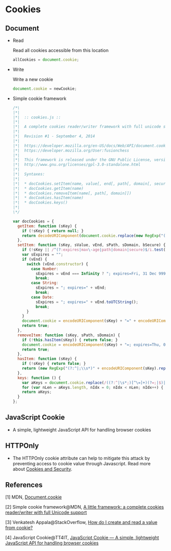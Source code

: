 # Cookies

## Document

* Read

  Read all cookies accessible from this location

  ```javascript
  allCookies = document.cookie;
  ```

* Write

  Write a new cookie

  ```javascript
  document.cookie = newCookie;
  ```


* Simple cookie framework

  ```javascript
  /*\
  |*|
  |*|  :: cookies.js ::
  |*|
  |*|  A complete cookies reader/writer framework with full unicode support.
  |*|
  |*|  Revision #1 - September 4, 2014
  |*|
  |*|  https://developer.mozilla.org/en-US/docs/Web/API/document.cookie
  |*|  https://developer.mozilla.org/User:fusionchess
  |*|
  |*|  This framework is released under the GNU Public License, version 3 or later.
  |*|  http://www.gnu.org/licenses/gpl-3.0-standalone.html
  |*|
  |*|  Syntaxes:
  |*|
  |*|  * docCookies.setItem(name, value[, end[, path[, domain[, secure]]]])
  |*|  * docCookies.getItem(name)
  |*|  * docCookies.removeItem(name[, path[, domain]])
  |*|  * docCookies.hasItem(name)
  |*|  * docCookies.keys()
  |*|
  \*/

  var docCookies = {
    getItem: function (sKey) {
      if (!sKey) { return null; }
      return decodeURIComponent(document.cookie.replace(new RegExp("(?:(?:^|.*;)\\s*" + encodeURIComponent(sKey).replace(/[\-\.\+\*]/g, "\\$&") + "\\s*\\=\\s*([^;]*).*$)|^.*$"), "$1")) || null;
    },
    setItem: function (sKey, sValue, vEnd, sPath, sDomain, bSecure) {
      if (!sKey || /^(?:expires|max\-age|path|domain|secure)$/i.test(sKey)) { return false; }
      var sExpires = "";
      if (vEnd) {
        switch (vEnd.constructor) {
          case Number:
            sExpires = vEnd === Infinity ? "; expires=Fri, 31 Dec 9999 23:59:59 GMT" : "; max-age=" + vEnd;
            break;
          case String:
            sExpires = "; expires=" + vEnd;
            break;
          case Date:
            sExpires = "; expires=" + vEnd.toUTCString();
            break;
        }
      }
      document.cookie = encodeURIComponent(sKey) + "=" + encodeURIComponent(sValue) + sExpires + (sDomain ? "; domain=" + sDomain : "") + (sPath ? "; path=" + sPath : "") + (bSecure ? "; secure" : "");
      return true;
    },
    removeItem: function (sKey, sPath, sDomain) {
      if (!this.hasItem(sKey)) { return false; }
      document.cookie = encodeURIComponent(sKey) + "=; expires=Thu, 01 Jan 1970 00:00:00 GMT" + (sDomain ? "; domain=" + sDomain : "") + (sPath ? "; path=" + sPath : "");
      return true;
    },
    hasItem: function (sKey) {
      if (!sKey) { return false; }
      return (new RegExp("(?:^|;\\s*)" + encodeURIComponent(sKey).replace(/[\-\.\+\*]/g, "\\$&") + "\\s*\\=")).test(document.cookie);
    },
    keys: function () {
      var aKeys = document.cookie.replace(/((?:^|\s*;)[^\=]+)(?=;|$)|^\s*|\s*(?:\=[^;]*)?(?:\1|$)/g, "").split(/\s*(?:\=[^;]*)?;\s*/);
      for (var nLen = aKeys.length, nIdx = 0; nIdx < nLen; nIdx++) { aKeys[nIdx] = decodeURIComponent(aKeys[nIdx]); }
      return aKeys;
    }
  };
  ```

## JavaScript Cookie

* A simple, lightweight JavaScript API for handling browser cookies

## HTTPOnly

* The HTTPOnly cookie attribute can help to mitigate this attack by preventing access to cookie value through Javascript. Read more about [Cookies and Security](http://www.nczonline.net/blog/2009/05/12/cookies-and-security/).

## References

[1] MDN, [Document.cookie](https://developer.mozilla.org/en-US/docs/Web/API/Document/cookie)

[2] Simple cookie framework@MDN, [A little framework: a complete cookies reader/writer with full Unicode support](https://developer.mozilla.org/en-US/docs/Web/API/Document/cookie/Simple_document.cookie_framework)

[3] Venkatesh Appala@StackOverflow, [How do I create and read a value from cookie?](http://stackoverflow.com/questions/4825683/how-do-i-create-and-read-a-value-from-cookie)

[4] JavaScript Cookie@TT4IT, [JavaScript Cookie — A simple, lightweight JavaScript API for handling browser cookies](http://tt4it.com/resources/discuss/2314/)